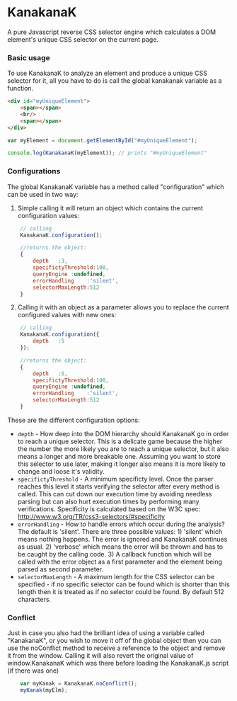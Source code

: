 KanakanaK
=========

A pure Javascript reverse CSS selector engine which calculates a DOM element's unique CSS selector on the current page.

### Basic usage

To use KanakanaK to analyze an element and produce a unique CSS selector for it, all you have to do is call the global
kanakanak variable as a function.


```html
<div id="myUniqueElement">
    <span></span>
    <br/>
    <span></span>
</div>
```

```js
var myElement = document.getElementById("#myUniqueElement");

console.log(KanakanaK(myElement)); // prints "#myUniqueElement"
```

### Configurations

The global KanakanaK variable has a method called "configuration" which can be used in two way:
1. Simple calling it will return an object which contains the current configuration values:

```js
    // calling
    KanakanaK.configuration();

    //returns the object:
    {
        depth   :3,
        specifictyThreshold:100,
        queryEngine :undefined,
        errorHandling    :'silent',
        selectorMaxLength:512
    }
```

2.  Calling it with an object as a parameter allows you to replace the current configured values with new ones:

```js
    // calling
    KanakanaK.configuration({
        depth   :5
    });

    //returns the object:
    {
        depth   :5,
        specifictyThreshold:100,
        queryEngine :undefined,
        errorHandling    :'silent',
        selectorMaxLength:512
    }
```

These are the different configuration options:
* `depth` - How deep into the DOM hierarchy should KanakanaK go in order to reach a unique selector. This is a delicate game because the higher the number the more likely you are to reach a unique selector, but it also means a longer and more breakable one. Assuming you want to store this selector to use later, making it longer also means it is more likely to change and loose it's validity.
* `specifictyThreshold` - A minimum specificty level. Once the parser reaches this level it starts verifying the selector after every method is called. This can cut down our execution time by avoiding needless parsing but can also hurt execution times by performing many verifications. Specificity is calculated based on the W3C spec: http://www.w3.org/TR/css3-selectors/#specificity
* `errorHandling` - How to handle errors which occur during the analysis? The default is 'silent'. There are three possible values: 1) 'silent' which means nothing happens. The error is ignored and KanakanaK continues as usual. 2) 'verbose' which means the error will be thrown and has to be caught by the calling code. 3) A callback function which will be called with the error object as a first parameter and the element being parsed as second parameter.
* `selectorMaxLength` - A maximum length for the CSS selector can be specified - if no specific selector can be found which is shorter than this length then it is treated as if no selector could be found. By default 512 characters.

### Conflict

Just in case you also had the brilliant idea of using a variable called "KanakanaK", or you wish to move it off of the global object then you can use the noConflict method to receive a reference to the object and remove it from the window.
Calling it will also revert the original value of window.KanakanaK which was there before loading the KanakanaK.js script (if there was one)

```js
    var myKanak = KanakanaK.noConflict();
    myKanak(myElm);
```

